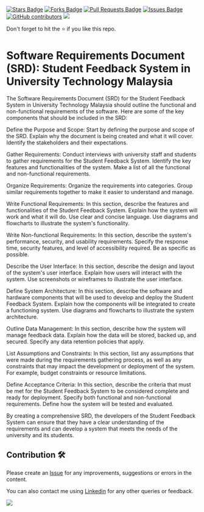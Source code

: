 <a href="https://github.com/drshahizan/software-engineering/stargazers"><img src="https://img.shields.io/github/stars/drshahizan/software-engineering" alt="Stars Badge"/></a>
<a href="https://github.com/drshahizan/software-engineering/network/members"><img src="https://img.shields.io/github/forks/drshahizan/software-engineering" alt="Forks Badge"/></a>
<a href="https://github.com/drshahizan/software-engineering/pulls"><img src="https://img.shields.io/github/issues-pr/drshahizan/software-engineering" alt="Pull Requests Badge"/></a>
<a href="https://github.com/drshahizan/software-engineering"><img src="https://img.shields.io/github/issues/drshahizan/software-engineering" alt="Issues Badge"/></a>
<a href="https://github.com/drshahizan/software-engineering/graphs/contributors"><img alt="GitHub contributors" src="https://img.shields.io/github/contributors/drshahizan/software-engineering?color=2b9348"></a>
![](https://visitor-badge.glitch.me/badge?page_id=drshahizan/software-engineering)

Don't forget to hit the :star: if you like this repo.

# Software Requirements Document (SRD): Student Feedback System in University Technology Malaysia

The Software Requirements Document (SRD) for the Student Feedback System in University Technology Malaysia should outline the functional and non-functional requirements of the software. Here are some of the key components that should be included in the SRD:

Define the Purpose and Scope: Start by defining the purpose and scope of the SRD. Explain why the document is being created and what it will cover. Identify the stakeholders and their expectations.

Gather Requirements: Conduct interviews with university staff and students to gather requirements for the Student Feedback System. Identify the key features and functionalities of the system. Make a list of all the functional and non-functional requirements.

Organize Requirements: Organize the requirements into categories. Group similar requirements together to make it easier to understand and manage.

Write Functional Requirements: In this section, describe the features and functionalities of the Student Feedback System. Explain how the system will work and what it will do. Use clear and concise language. Use diagrams and flowcharts to illustrate the system's functionality.

Write Non-functional Requirements: In this section, describe the system's performance, security, and usability requirements. Specify the response time, security features, and level of accessibility required. Be as specific as possible.

Describe the User Interface: In this section, describe the design and layout of the system's user interface. Explain how users will interact with the system. Use screenshots or wireframes to illustrate the user interface.

Define System Architecture: In this section, describe the software and hardware components that will be used to develop and deploy the Student Feedback System. Explain how the components will be integrated to create a functioning system. Use diagrams and flowcharts to illustrate the system architecture.

Outline Data Management: In this section, describe how the system will manage feedback data. Explain how the data will be stored, backed up, and secured. Specify any data retention policies that apply.

List Assumptions and Constraints: In this section, list any assumptions that were made during the requirements gathering process, as well as any constraints that may impact the development or deployment of the system. For example, budget constraints or resource limitations.

Define Acceptance Criteria: In this section, describe the criteria that must be met for the Student Feedback System to be considered complete and ready for deployment. Specify both functional and non-functional requirements. Define how the system will be tested and evaluated.

By creating a comprehensive SRD, the developers of the Student Feedback System can ensure that they have a clear understanding of the requirements and can develop a system that meets the needs of the university and its students.





## Contribution 🛠️
Please create an [Issue](https://github.com/drshahizan/software-engineering/issues) for any improvements, suggestions or errors in the content.

You can also contact me using [Linkedin](https://www.linkedin.com/in/drshahizan/) for any other queries or feedback.

![](https://visitor-badge.glitch.me/badge?page_id=drshahizan)
